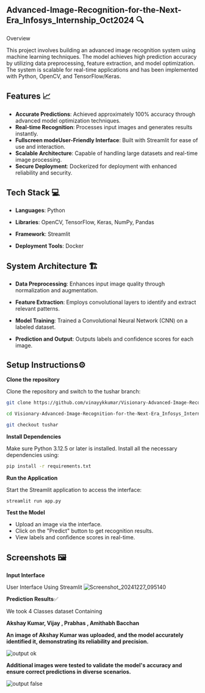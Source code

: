 ## Advanced-Image-Recognition-for-the-Next-Era_Infosys_Internship_Oct2024 🔍 

Overview

This project involves building an advanced image recognition system using machine learning techniques. The model achieves high prediction accuracy by utilizing data preprocessing, feature extraction, and model optimization. The system is scalable for real-time applications and has been implemented with Python, OpenCV, and TensorFlow/Keras.

## Features  📈

- **Accurate Predictions**: Achieved approximately 100% accuracy through advanced model optimization techniques.
- **Real-time Recognition**: Processes input images and generates results instantly.
- **Fullscreen modeUser-Friendly Interface**: Built with Streamlit for ease of use and interaction.
- **Scalable Architecture**: Capable of handling large datasets and real-time image processing.
- **Secure Deployment**: Dockerized for deployment with enhanced reliability and security.


## Tech Stack 💻


- **Languages**: Python

- **Libraries**: OpenCV, TensorFlow, Keras, NumPy, Pandas

- **Framework**: Streamlit

- **Deployment Tools**: Docker


## System Architecture 🏗️

- **Data Preprocessing**: Enhances input image quality through normalization and augmentation.

- **Feature Extraction**: Employs convolutional layers to identify and extract relevant patterns.

- **Model Training**: Trained a Convolutional Neural Network (CNN) on a labeled dataset.

- **Prediction and Output**: Outputs labels and confidence scores for each image.

## Setup Instructions⚙️


**Clone the repository**

Clone the repository and switch to the tushar branch:
```bash
git clone https://github.com/vinayykkumar/Visionary-Advanced-Image-Recognition-for-the-Next-Era_Infosys_Internship_Oct2024.git

cd Visionary-Advanced-Image-Recognition-for-the-Next-Era_Infosys_Internship_Oct2024

git checkout tushar

```
    

**Install Dependencies**

Make sure Python 3.12.5 or later is installed. Install all the necessary dependencies using:

```bash
pip install -r requirements.txt
```

**Run the Application**

Start the Streamlit application to access the interface:

```bash
streamlit run app.py
```

**Test the Model**

- Upload an image via the interface.
- Click on the "Predict" button to get recognition results.
- View labels and confidence scores in real-time.


## Screenshots 🖼️

**Input Interface**

User Interface Using Streamlit
![Screenshot_20241227_095140](https://github.com/user-attachments/assets/96ae9d74-b91a-41c7-8db9-e8dedcd1a223)


**Prediction Results**✅

We took 4 Classes dataset Containing

**Akshay Kumar, Vijay , Prabhas , Amithabh Bacchan**

**An image of Akshay Kumar was uploaded, and the model accurately identified it, demonstrating its reliability and precision.**

![output ok](https://github.com/user-attachments/assets/2e480595-886c-4098-ba07-6c212eeabf28)

**Additional images were tested to validate the model's accuracy and ensure correct predictions in diverse scenarios.**

![output false](https://github.com/user-attachments/assets/b75e5e97-2e88-4497-840a-266ddfab8eff)



